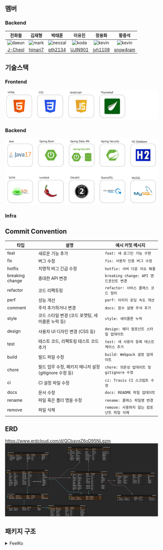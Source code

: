 ## 멤버
### Backend

|                                                  전화철                                                   |                                                  김재형                                                  |                                                   박태훈                                                   |                                                  이유진                                                  |                                                  정용화                                                   |                                                  황중석                                                   |
|:------------------------------------------------------------------------------------------------------:|:-----------------------------------------------------------------------------------------------------:|:-------------------------------------------------------------------------------------------------------:|:-----------------------------------------------------------------------------------------------------:|:------------------------------------------------------------------------------------------------------:|:------------------------------------------------------------------------------------------------------:|
| <img src="https://avatars.githubusercontent.com/u/117714970?v=4" alt="daeun" width="100" height="100"> | <img src="https://avatars.githubusercontent.com/u/139202722?s=70&v=4" alt="mark" width="100" height="100"> | <img src="https://avatars.githubusercontent.com/u/109726278?s=70&v=4" alt="neozal" width="100" height="100"> | <img src="https://avatars.githubusercontent.com/u/57745105?v=4" alt="koda" width="100" height="100"> | <img src="https://avatars.githubusercontent.com/u/95514445?s=70&v=4" alt="kevin" width="100" height="100"> | <img src="https://avatars.githubusercontent.com/u/93852829?s=70&v=4" alt="kevin" width="100" height="100"> |
|                                 [J-Cheol](https://github.com/J-Cheol)                                  |                               [himari7](https://github.com/himari7)                               |                                  [pth2134](https://github.com/pth2134)                                  |                                   [UJIN901](https://github.com/UJIN901)                                   |                                  [jyh1108](https://github.com/jyh1108)                                   |                                                  [snow4ram](https://github.com/snow4ram)                                                  |

## 기술스택
### Frontend
![Frontend_stack](src/main/resources/static/images/readme/Frontend_stack.png)

### Backend
![Backend_stack](src/main/resources/static/images/readme/Backend_stack.png)

### Infra

## Commit Convention
| 타입            | 설명                                          | 예시 커밋 메시지                        |
|----------------|----------------------------------------------|----------------------------------|
| feat           | 새로운 기능 추가                              | `feat: 새 로그인 기능 구현`              |
| fix            | 버그 수정                                    | `fix: 사용자 인증 버그 수정`              |
| hotfix         | 치명적 버그 긴급 수정                          | `hotfix: 서버 다운 이슈 해결`            |
| breaking change | 중대한 API 변경                              | `breaking change: API 엔드포인트 변경`  |
| refactor       | 코드 리팩토링                                 | `refactor: 서비스 클래스 코드 정리`        |
| perf           | 성능 개선                                    | `perf: 이미지 로딩 속도 개선`             |
| comment        | 주석 추가하거나 변경                            | `docs: 함수 설명 주석 추가`              |
| style          | 코드 스타일 변경 (코드 포맷팅, 세미콜론 누락 등) | `style: 세미콜론 누락`                 |
| design         | 사용자 UI 디자인 변경 (CSS 등)                 | `design: 헤더 컴포넌트 스타일 업데이트`       |
| test           | 테스트 코드, 리팩토링 테스트 코드 추가          | `test: 새 사용자 등록 테스트 케이스 추가`      |
| build          | 빌드 파일 수정                                | `build: Webpack 설정 업데이트`         |
| chore          | 빌드 업무 수정, 패키지 매니저 설정 (gitignore 수정 등) | `chore: 의존성 업데이트 및 gitignore 수정` |
| ci             | CI 설정 파일 수정                             | `ci: Travis CI 스크립트 수정`          |
| docs           | 문서 수정                                    | `docs: README 파일 업데이트`           |
| rename         | 파일 혹은 폴더 명을 수정                        | `rename: 클래스 파일명 변경`             |
| remove         | 파일 삭제                                    | `remove: 사용하지 않는 컴포넌트 파일 삭제`     |

## ERD
https://www.erdcloud.com/d/QCbavqZ6oD95NLgzm
![img.png](img.png)

## 패키지 구조
<details>
<summary> FeelKo</summary>
<pre><code>
📦feelKo
 ┣ 📂domain
 ┃ ┣ 📂chat
 ┃ ┃ ┣ 📂chatMessage
 ┃ ┃ ┃ ┣ 📂api
 ┃ ┃ ┃ ┃ ┣ 📂request
 ┃ ┃ ┃ ┃ ┗ 📂response
 ┃ ┃ ┃ ┣ 📂entity
 ┃ ┃ ┃ ┣ 📂repository
 ┃ ┃ ┃ ┗ 📂service
 ┃ ┃ ┗ 📂chatRoom
 ┃ ┃ ┃ ┣ 📂controller
 ┃ ┃ ┃ ┃ ┗ 📂request
 ┃ ┃ ┃ ┣ 📂dto
 ┃ ┃ ┃ ┣ 📂entity
 ┃ ┃ ┃ ┣ 📂repository
 ┃ ┃ ┃ ┗ 📂service
 ┃ ┣ 📂comment
 ┃ ┃ ┗ 📂entity
 ┃ ┣ 📂experience
 ┃ ┃ ┣ 📂api
 ┃ ┃ ┣ 📂application
 ┃ ┃ ┣ 📂dao
 ┃ ┃ ┣ 📂dto
 ┃ ┃ ┣ 📂entity
 ┃ ┃ ┗ 📂form
 ┃ ┣ 📂main
 ┃ ┃ ┣ 📂api
 ┃ ┃ ┗ 📂application
 ┃ ┣ 📂member
 ┃ ┃ ┣ 📂api
 ┃ ┃ ┃ ┗ 📂Request
 ┃ ┃ ┣ 📂application
 ┃ ┃ ┣ 📂dao
 ┃ ┃ ┣ 📂dto
 ┃ ┃ ┗ 📂entity
 ┃ ┣ 📂payment
 ┃ ┃ ┣ 📂api
 ┃ ┃ ┃ ┣ 📂response
 ┃ ┃ ┃ ┗ 📂reuqest
 ┃ ┃ ┣ 📂application
 ┃ ┃ ┣ 📂dao
 ┃ ┃ ┣ 📂dto
 ┃ ┃ ┗ 📂entity
 ┃ ┗ 📂wishlist
 ┃ ┃ ┣ 📂api
 ┃ ┃ ┣ 📂application
 ┃ ┃ ┣ 📂dao
 ┃ ┃ ┣ 📂dto
 ┃ ┃ ┗ 📂entity
 ┣ 📂global
 ┃ ┣ 📂common
 ┃ ┃ ┗ 📂entity
 ┃ ┣ 📂init
 ┃ ┣ 📂security
 ┃ ┗ 📂websocket
</code></pre>
</details>
